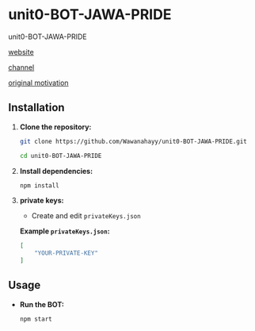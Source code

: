 # unit0-BOT-JAWA-PRIDE
unit0-BOT-JAWA-PRIDE

[website](https://linktr.ee/Jawa_Pride_ID)

[channel](https://t.me/AirdropJP_JawaPride)

[original motivation](https://github.com/dante4rt/units-network-bot/tree/main)


## Installation

1. **Clone the repository:**

   ```bash
   git clone https://github.com/Wawanahayy/unit0-BOT-JAWA-PRIDE.git
   ```

   ```bash
   cd unit0-BOT-JAWA-PRIDE
   ```

2. **Install dependencies:**

   ```bash
   npm install
   ```

3. **private keys:**

   - Create and edit `privateKeys.json`

   **Example `privateKeys.json`:**
   ```json
   [
       "YOUR-PRIVATE-KEY"
   ]
   ```


## Usage

- **Run the BOT:**

  ```bash
  npm start
  ```

